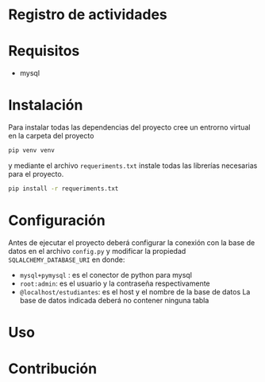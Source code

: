 # Registro de actividades

# Requisitos
- mysql 

# Instalación 
Para instalar todas las dependencias del proyecto cree un entrorno virtual en la carpeta del proyecto
```bash
pip venv venv
```
y mediante el archivo `requeriments.txt` instale todas las librerías necesarias para el proyecto.
```bash
pip install -r requeriments.txt
```
# Configuración
Antes de ejecutar el proyecto deberá configurar la conexión con la base de datos en el archivo `config.py` y modificar la propiedad `SQLALCHEMY_DATABASE_URI` en donde:
- `mysql+pymysql` : es el conector de python para mysql
- `root:admin`: es el usuario y la contraseña  respectivamente
- `@localhost/estudiantes`: es el host y el nombre de la base de datos
La base de datos indicada deberá no contener ninguna tabla

# Uso

# Contribución  